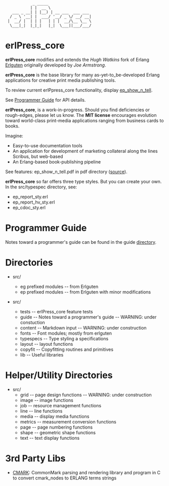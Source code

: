 ```
            _ _____
           | |  __ \
   ___ _ __| | |__) | __ ___  ___ ___
  / _ \ '__| |  ___/ '__/ _ \/ __/ __|
 |  __/ |  | | |   | | |  __/\__ \__ \
  \___|_|  |_|_|   |_|  \___||___/___/
```

# erlPress_core

**erlPress_core** modifies and extends the _Hugh Watkins_ fork of Erlang [Erlguten](https://github.com/hwatkins/erlguten) originally developed by _Joe Armstrong_.

**erlPress_core** is the base library for many as-yet-to_be-developed Erlang applications for creative print media publishing tools.

To review current erlPpress_core functionality, display [ep_show_n_tell](pdf/galleys/ep_show_n_tell.pdf).

See [Programmer Guide](src/guide/programmer_guide.txt) for API details.

**erlPress_core**, is a work-in-progress. Should you find deficiencies or rough-edges, please let us know. The **MIT license** encourages evolution toward world-class print-media applications ranging from business cards to books.

Imagine:

* Easy-to-use documentation tools
* An application for development of marketing collateral along the lines Scribus, but web-based
* An Erlang-based book-publishing pipeline

See features: ep_show_n_tell.pdf in pdf directory ([source](src/tests/ep_show_n_tell.erl)).

**erlPress_core** so far offers three type styles. But you can create your own. In the src/typespec directory, see:

* ep_report_sty.erl
* ep_report_hv_sty.erl
* ep_cdoc_sty.erl


# Programmer Guide

Notes toward a programmer's guide can be found in the guide [directory](src/guide/programmer_guide.txt).


# Directories

* src/
  * eg prefixed modules -- from Erlguten
  * ep prefixed modules -- from Erlguten with minor modifications 

* src/
  * tests     -- erlPress_core feature tests
  * guide     -- Notes toward a programmer's guide -- WARNING: under constuction
  * content   -- Markdown input -- WARNING: under construction
  * fonts     -- Font modules; mostly from erlguten
  * typespecs -- Type styling a specifications
  * layout    -- layout functions
  * copyfit   -- Copyfitting routines and primitives
  * lib       -- Useful libraries

# Helper/Utility Directories

* src/
  * grid       -- page design functions -- WARNING: under construction
  * image      -- image functions
  * job        -- resource management functions
  * line       -- line functions
  * media      -- display media functions
  * metrics    -- measurement conversion functions 
  * page       -- page numbering functions
  * shape      -- geometric shape functions
  * text       -- text display functions

# 3rd Party Libs

* [CMARK](https://github.com/skaee/cmark): CommonMark parsing and rendering library and program in C to convert cmark_nodes to ERLANG terms strings
